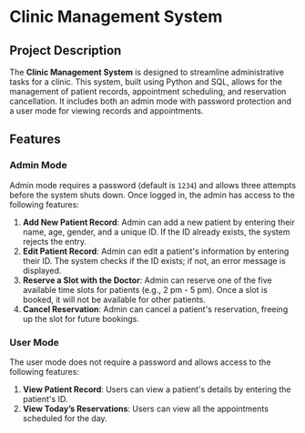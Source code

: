 # Clinic Management System

## Project Description
The **Clinic Management System** is designed to streamline administrative tasks for a clinic. This system, built using Python and SQL, allows for the management of patient records, appointment scheduling, and reservation cancellation. It includes both an admin mode with password protection and a user mode for viewing records and appointments.

## Features

### Admin Mode
Admin mode requires a password (default is `1234`) and allows three attempts before the system shuts down. Once logged in, the admin has access to the following features:
1. **Add New Patient Record**: Admin can add a new patient by entering their name, age, gender, and a unique ID. If the ID already exists, the system rejects the entry.
2. **Edit Patient Record**: Admin can edit a patient's information by entering their ID. The system checks if the ID exists; if not, an error message is displayed.
3. **Reserve a Slot with the Doctor**: Admin can reserve one of the five available time slots for patients (e.g., 2 pm - 5 pm). Once a slot is booked, it will not be available for other patients.
4. **Cancel Reservation**: Admin can cancel a patient's reservation, freeing up the slot for future bookings.

### User Mode
The user mode does not require a password and allows access to the following features:
1. **View Patient Record**: Users can view a patient's details by entering the patient's ID.
2. **View Today’s Reservations**: Users can view all the appointments scheduled for the day.
